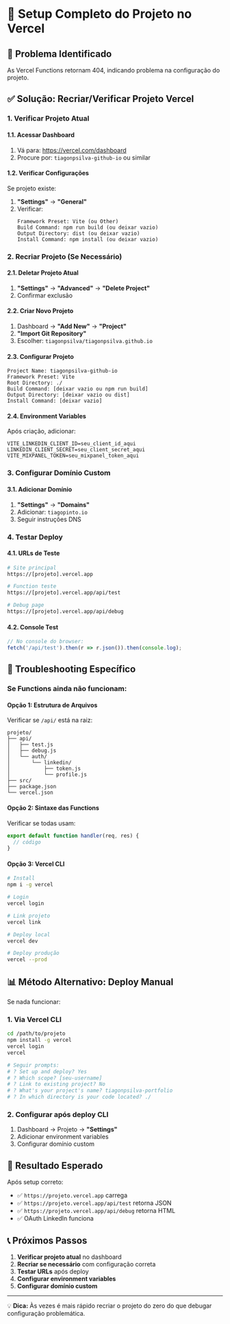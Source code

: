 # 🚀 Setup Completo do Projeto no Vercel

## 🚨 **Problema Identificado**

As Vercel Functions retornam 404, indicando problema na configuração do projeto.

## ✅ **Solução: Recriar/Verificar Projeto Vercel**

### **1. Verificar Projeto Atual**

#### **1.1. Acessar Dashboard**
1. Vá para: https://vercel.com/dashboard
2. Procure por: `tiagonpsilva-github-io` ou similar

#### **1.2. Verificar Configurações**
Se projeto existe:
1. **"Settings"** → **"General"**
2. Verificar:
   ```
   Framework Preset: Vite (ou Other)
   Build Command: npm run build (ou deixar vazio)
   Output Directory: dist (ou deixar vazio)  
   Install Command: npm install (ou deixar vazio)
   ```

### **2. Recriar Projeto (Se Necessário)**

#### **2.1. Deletar Projeto Atual**
1. **"Settings"** → **"Advanced"** → **"Delete Project"**
2. Confirmar exclusão

#### **2.2. Criar Novo Projeto**
1. Dashboard → **"Add New"** → **"Project"**
2. **"Import Git Repository"**
3. Escolher: `tiagonpsilva/tiagonpsilva.github.io`

#### **2.3. Configurar Projeto**
```
Project Name: tiagonpsilva-github-io
Framework Preset: Vite
Root Directory: ./
Build Command: [deixar vazio ou npm run build]
Output Directory: [deixar vazio ou dist]
Install Command: [deixar vazio]
```

#### **2.4. Environment Variables**
Após criação, adicionar:
```
VITE_LINKEDIN_CLIENT_ID=seu_client_id_aqui
LINKEDIN_CLIENT_SECRET=seu_client_secret_aqui
VITE_MIXPANEL_TOKEN=seu_mixpanel_token_aqui
```

### **3. Configurar Domínio Custom**

#### **3.1. Adicionar Domínio**
1. **"Settings"** → **"Domains"**
2. Adicionar: `tiagopinto.io`
3. Seguir instruções DNS

### **4. Testar Deploy**

#### **4.1. URLs de Teste**
```bash
# Site principal
https://[projeto].vercel.app

# Function teste
https://[projeto].vercel.app/api/test

# Debug page  
https://[projeto].vercel.app/api/debug
```

#### **4.2. Console Test**
```javascript
// No console do browser:
fetch('/api/test').then(r => r.json()).then(console.log);
```

## 🔧 **Troubleshooting Específico**

### **Se Functions ainda não funcionam:**

#### **Opção 1: Estrutura de Arquivos**
Verificar se `/api/` está na raiz:
```
projeto/
├── api/
│   ├── test.js
│   ├── debug.js
│   └── auth/
│       └── linkedin/
│           ├── token.js
│           └── profile.js
├── src/
├── package.json
└── vercel.json
```

#### **Opção 2: Sintaxe das Functions**
Verificar se todas usam:
```javascript
export default function handler(req, res) {
  // código
}
```

#### **Opção 3: Vercel CLI**
```bash
# Install
npm i -g vercel

# Login
vercel login

# Link projeto
vercel link

# Deploy local
vercel dev

# Deploy produção
vercel --prod
```

## 📊 **Método Alternativo: Deploy Manual**

Se nada funcionar:

### **1. Via Vercel CLI**
```bash
cd /path/to/projeto
npm install -g vercel
vercel login
vercel

# Seguir prompts:
# ? Set up and deploy? Yes
# ? Which scope? [seu-username]
# ? Link to existing project? No
# ? What's your project's name? tiagonpsilva-portfolio
# ? In which directory is your code located? ./
```

### **2. Configurar após deploy CLI**
1. Dashboard → Projeto → **"Settings"**
2. Adicionar environment variables
3. Configurar domínio custom

## 🎯 **Resultado Esperado**

Após setup correto:
- ✅ `https://projeto.vercel.app` carrega
- ✅ `https://projeto.vercel.app/api/test` retorna JSON
- ✅ `https://projeto.vercel.app/api/debug` retorna HTML
- ✅ OAuth LinkedIn funciona

## 📞 **Próximos Passos**

1. **Verificar projeto atual** no dashboard
2. **Recriar se necessário** com configuração correta
3. **Testar URLs** após deploy
4. **Configurar environment variables**
5. **Configurar domínio custom**

---

💡 **Dica:** Às vezes é mais rápido recriar o projeto do zero do que debugar configuração problemática.